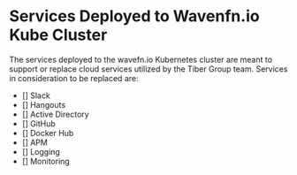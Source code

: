 # Services Deployed to Wavenfn.io Kube Cluster

The services deployed to the wavefn.io Kubernetes cluster are meant to support or replace cloud services utilized by the Tiber Group team. Services in consideration to be replaced are:

- [] Slack
- [] Hangouts
- [] Active Directory
- [] GitHub
- [] Docker Hub
- [] APM
- [] Logging
- [] Monitoring

